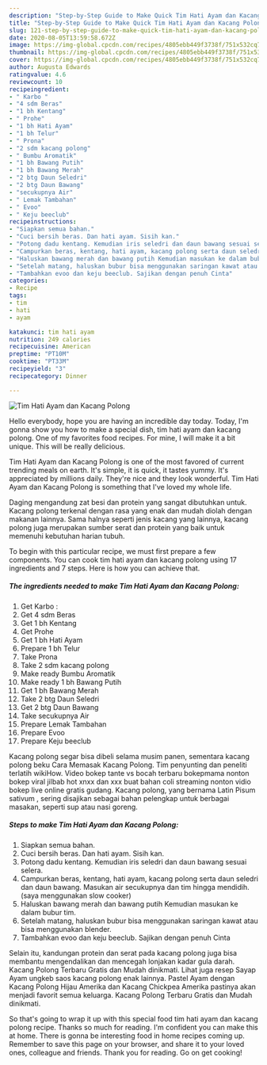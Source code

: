 ```yaml
---
description: "Step-by-Step Guide to Make Quick Tim Hati Ayam dan Kacang Polong"
title: "Step-by-Step Guide to Make Quick Tim Hati Ayam dan Kacang Polong"
slug: 121-step-by-step-guide-to-make-quick-tim-hati-ayam-dan-kacang-polong
date: 2020-08-05T13:59:58.672Z
image: https://img-global.cpcdn.com/recipes/4805ebb449f3738f/751x532cq70/tim-hati-ayam-dan-kacang-polong-foto-resep-utama.jpg
thumbnail: https://img-global.cpcdn.com/recipes/4805ebb449f3738f/751x532cq70/tim-hati-ayam-dan-kacang-polong-foto-resep-utama.jpg
cover: https://img-global.cpcdn.com/recipes/4805ebb449f3738f/751x532cq70/tim-hati-ayam-dan-kacang-polong-foto-resep-utama.jpg
author: Augusta Edwards
ratingvalue: 4.6
reviewcount: 10
recipeingredient:
- " Karbo "
- "4 sdm Beras"
- "1 bh Kentang"
- " Prohe"
- "1 bh Hati Ayam"
- "1 bh Telur"
- " Prona"
- "2 sdm kacang polong"
- " Bumbu Aromatik"
- "1 bh Bawang Putih"
- "1 bh Bawang Merah"
- "2 btg Daun Seledri"
- "2 btg Daun Bawang"
- "secukupnya Air"
- " Lemak Tambahan"
- " Evoo"
- " Keju beeclub"
recipeinstructions:
- "Siapkan semua bahan."
- "Cuci bersih beras. Dan hati ayam. Sisih kan."
- "Potong dadu kentang. Kemudian iris seledri dan daun bawang sesuai selera."
- "Campurkan beras, kentang, hati ayam, kacang polong serta daun seledri dan daun bawang. Masukan air secukupnya dan tim hingga mendidih. (saya menggunakan slow cooker)"
- "Haluskan bawang merah dan bawang putih Kemudian masukan ke dalam bubur tim."
- "Setelah matang, haluskan bubur bisa menggunakan saringan kawat atau bisa menggunakan blender."
- "Tambahkan evoo dan keju beeclub. Sajikan dengan penuh Cinta"
categories:
- Recipe
tags:
- tim
- hati
- ayam

katakunci: tim hati ayam 
nutrition: 249 calories
recipecuisine: American
preptime: "PT10M"
cooktime: "PT33M"
recipeyield: "3"
recipecategory: Dinner

---
```



![Tim Hati Ayam dan Kacang Polong](https://img-global.cpcdn.com/recipes/4805ebb449f3738f/751x532cq70/tim-hati-ayam-dan-kacang-polong-foto-resep-utama.jpg)

Hello everybody, hope you are having an incredible day today. Today, I'm gonna show you how to make a special dish, tim hati ayam dan kacang polong. One of my favorites food recipes. For mine, I will make it a bit unique. This will be really delicious.

Tim Hati Ayam dan Kacang Polong is one of the most favored of current trending meals on earth. It's simple, it is quick, it tastes yummy. It's appreciated by millions daily. They're nice and they look wonderful. Tim Hati Ayam dan Kacang Polong is something that I've loved my whole life.

Daging mengandung zat besi dan protein yang sangat dibutuhkan untuk. Kacang polong terkenal dengan rasa yang enak dan mudah diolah dengan makanan lainnya. Sama halnya seperti jenis kacang yang lainnya, kacang polong juga merupakan sumber serat dan protein yang baik untuk memenuhi kebutuhan harian tubuh.


To begin with this particular recipe, we must first prepare a few components. You can cook tim hati ayam dan kacang polong using 17 ingredients and 7 steps. Here is how you can achieve that.

<!--inarticleads1-->

##### The ingredients needed to make Tim Hati Ayam dan Kacang Polong:

1. Get  Karbo :
1. Get 4 sdm Beras
1. Get 1 bh Kentang
1. Get  Prohe
1. Get 1 bh Hati Ayam
1. Prepare 1 bh Telur
1. Take  Prona
1. Take 2 sdm kacang polong
1. Make ready  Bumbu Aromatik
1. Make ready 1 bh Bawang Putih
1. Get 1 bh Bawang Merah
1. Take 2 btg Daun Seledri
1. Get 2 btg Daun Bawang
1. Take secukupnya Air
1. Prepare  Lemak Tambahan
1. Prepare  Evoo
1. Prepare  Keju beeclub


Kacang polong segar bisa dibeli selama musim panen, sementara kacang polong beku Cara Memasak Kacang Polong. Tim penyunting dan peneliti terlatih wikiHow. Video bokep tante vs bocah terbaru bokepmama nonton bokep viral jilbab hot xnxx dan xxx buat bahan coli streaming nonton vidio bokep live online gratis gudang. Kacang polong, yang bernama Latin Pisum sativum , sering disajikan sebagai bahan pelengkap untuk berbagai masakan, seperti sup atau nasi goreng. 

<!--inarticleads2-->

##### Steps to make Tim Hati Ayam dan Kacang Polong:

1. Siapkan semua bahan.
1. Cuci bersih beras. Dan hati ayam. Sisih kan.
1. Potong dadu kentang. Kemudian iris seledri dan daun bawang sesuai selera.
1. Campurkan beras, kentang, hati ayam, kacang polong serta daun seledri dan daun bawang. Masukan air secukupnya dan tim hingga mendidih. (saya menggunakan slow cooker)
1. Haluskan bawang merah dan bawang putih Kemudian masukan ke dalam bubur tim.
1. Setelah matang, haluskan bubur bisa menggunakan saringan kawat atau bisa menggunakan blender.
1. Tambahkan evoo dan keju beeclub. Sajikan dengan penuh Cinta


Selain itu, kandungan protein dan serat pada kacang polong juga bisa membantu mengendalikan dan mencegah lonjakan kadar gula darah. Kacang Polong Terbaru Gratis dan Mudah dinikmati. Lihat juga resep Sayap Ayam ungkeb saos kacang polong enak lainnya. Pastel Ayam dengan Kacang Polong Hijau Amerika dan Kacang Chickpea Amerika pastinya akan menjadi favorit semua keluarga. Kacang Polong Terbaru Gratis dan Mudah dinikmati. 

So that's going to wrap it up with this special food tim hati ayam dan kacang polong recipe. Thanks so much for reading. I'm confident you can make this at home. There is gonna be interesting food in home recipes coming up. Remember to save this page on your browser, and share it to your loved ones, colleague and friends. Thank you for reading. Go on get cooking!
